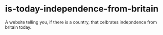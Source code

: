 # is-today-independence-from-britain
A website telling you, if there is a country, that celbrates indepndence from britain today.
